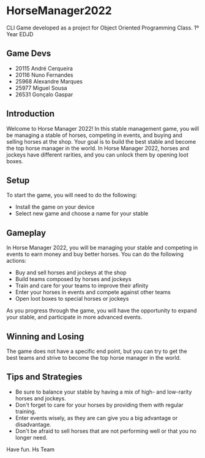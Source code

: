 # HorseManager2022
CLI Game developed as a project for Object Oriented Programming Class. 1º Year EDJD

## Game Devs
- 20115 André Cerqueira
- 20116 Nuno Fernandes
- 25968 Alexandre Marques
- 25977 Miguel Sousa
- 26531 Gonçalo Gaspar

## Introduction
Welcome to Horse Manager 2022! In this stable management game, you will be managing a stable of horses, competing in events, and buying and selling horses at the shop. Your goal is to build the best stable and become the top horse manager in the world. In Horse Manager 2022, horses and jockeys have different rarities, and you can unlock them by opening loot boxes.

## Setup
To start the game, you will need to do the following:

- Install the game on your device
- Select new game and choose a name for your stable

## Gameplay
In Horse Manager 2022, you will be managing your stable and competing in events to earn money and buy better horses. You can do the following actions:

- Buy and sell horses and jockeys at the shop
- Build teams composed by horses and jockeys
- Train and care for your teams to improve their afinity
- Enter your horses in events and compete against other teams
- Open loot boxes to special horses or jockeys

As you progress through the game, you will have the opportunity to expand your stable, and participate in more advanced events.

## Winning and Losing
The game does not have a specific end point, but you can try to get the best teams and strive to become the top horse manager in the world.

## Tips and Strategies

- Be sure to balance your stable by having a mix of high- and low-rarity horses and jockeys.
- Don't forget to care for your horses by providing them with regular training.
- Enter events wisely, as they are can give you a big advantage or disadvantage.
- Don't be afraid to sell horses that are not performing well or that you no longer need.

Have fun.
Hs Team
